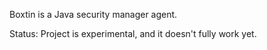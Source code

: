 
Boxtin is a Java security manager agent.

Status: Project is experimental, and it doesn't fully work yet.

